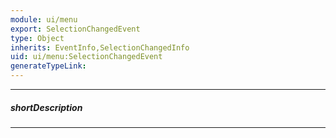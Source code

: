 ```yaml
---
module: ui/menu
export: SelectionChangedEvent
type: Object
inherits: EventInfo,SelectionChangedInfo
uid: ui/menu:SelectionChangedEvent
generateTypeLink: 
---
```

---
##### shortDescription
<!-- Description goes here -->

---
<!-- Description goes here -->